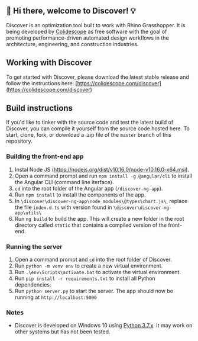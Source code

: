 ## 👋 Hi there, welcome to Discover! 💡

Discover is an optimization tool built to work with Rhino Grasshopper. It is being developed by [Colidescope](https://colidescope.com) as free software with the goal of promoting performance-driven automated design workflows in the architecture, engineering, and construction industries.

## Working with Discover

To get started with Discover, please download the latest stable release and follow the instructions here: [https://colidescope.com/discover](https://colidescope.com/discover)

## Build instructions

If you'd like to tinker with the source code and test the latest build of Discover, you can compile it yourself from the source code hosted here. To start, clone, fork, or download a .zip file of the `master` branch of this repository.

### Building the front-end app

1. Instal Node JS (https://nodejs.org/dist/v10.16.0/node-v10.16.0-x64.msi).
2. Open a command prompt and run `npm install -g @angular/cli` to install the Angular CLI (command line iterface).
3. `cd` into the root folder of the Angular app (`/discover-ng-app`). 
4. Run `npm install` to install the components of the app.
5. In `\discover\discover-ng-app\node_modules\@types\chart.js\`, replace the file `index.d.ts` with version found in `\discover\discover-ng-app\utils\`
6. Run `ng build` to build the app. This will create a new folder in the root directory called `static` that contains a compiled version of the front-end.

### Running the server

1. Open a command prompt and `cd` into the root folder of Discover.
2. Run `python -m venv env` to create a new virtual environment.
3. Run `.\env\Scripts\activate.bat` to activate the virtual environment.
4. Run `pip install -r requirements.txt` to install all Python dependencies.
5. Run `python server.py` to start the server. The app should now be running at `http://localhost:5000`

### Notes

- Discover is developed on Windows 10 using [Python 3.7.x](https://www.python.org/downloads/release/python-375/). It may work on other systems but has not been tested.
